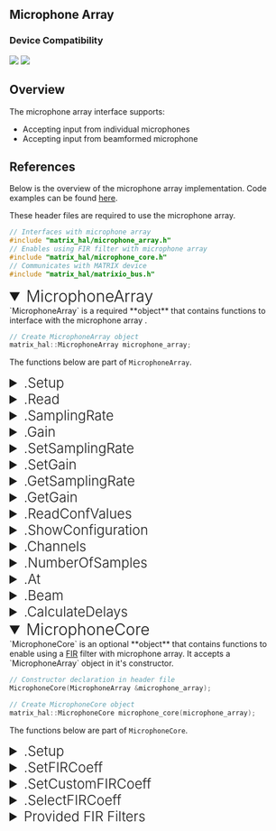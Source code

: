 <h2 style="padding-top:0">Microphone Array</h2>

### Device Compatibility
<img class="creator-compatibility-icon" src="../../img/creator-icon.svg">
<img class="voice-compatibility-icon" src="../../img/voice-icon.svg">

## Overview

The microphone array interface supports:

* Accepting input from individual microphones
* Accepting input from beamformed microphone

## References

Below is the overview of the microphone array implementation. Code examples can be found [here](/matrix-hal/examples/microphone).

These header files are required to use the microphone array.

```c++
// Interfaces with microphone array
#include "matrix_hal/microphone_array.h"
// Enables using FIR filter with microphone array
#include "matrix_hal/microphone_core.h"
// Communicates with MATRIX device
#include "matrix_hal/matrixio_bus.h"
```

<details open>
<summary style="font-size: 1.75rem; font-weight: 300;">MicrophoneArray</summary>
`MicrophoneArray` is a required **object** that contains functions to interface with the microphone array .

```c++
// Create MicrophoneArray object
matrix_hal::MicrophoneArray microphone_array;
```

The functions below are part of `MicrophoneArray`.

<details>
<summary style="font-size: 1.5rem; font-weight: 300;">.Setup</summary>
`Setup` is a **function** that takes a `MatrixIOBus` object as a parameter and sets that object as the bus to use for communicating with MATRIX device.

```c++
// Function declaration in header file
void Setup(MatrixIOBus *bus);
```
<!--  -->
```c++
// Set microphone_array to use MatrixIOBus bus
microphone_array.Setup(&bus);
```
</details>

<details>
<summary style="font-size: 1.5rem; font-weight: 300;">.Read</summary>
`Read` is a **function** that outputs microphone array data to the `delayed_data_` array and the `beamformed_` array in the `MicrophoneArray` object.

```c++
// Function declaration in header file
bool Read();
```
<!--  -->
```c++
// Reading 8-mics buffer from the FPGA
microphone_array.Read();
```
</details>

<details>
<summary style="font-size: 1.5rem; font-weight: 300;">.SamplingRate</summary>
`SamplingRate` is a **function** that returns the `sampling_frequency_` value in the `MicrophoneArray` object.

```c++
// Function declaration in header file
uint32_t SamplingRate() { return sampling_frequency_; }
```
<!--  -->
```c++
// Return the stored sampling rate
uint32_t SamplingRate = microphone_array.SamplingRate();
```
</details>

<details>
<summary style="font-size: 1.5rem; font-weight: 300;">.Gain</summary>
`Gain` is a **function** that returns the `gain_` value in the `MicrophoneArray` object.

```c++
// Function declaration in header file
uint16_t Gain() { return gain_; }
```
<!--  -->
```c++
// Return the stored gain
uint32_t Gain = microphone_array.Gain();
```
</details>

<details>
<summary style="font-size: 1.5rem; font-weight: 300;">.SetSamplingRate</summary>
`SetSamplingRate` is a **function** that sets the `sampling_frequency_` value in the `MicrophoneArray` object and sends it to the microphone array.

```c++
// Function declaration in header file
bool SetSamplingRate(uint32_t sampling_frequency);
```
<!--  -->
```c++
// Set the sampling rate
microphone_array.SetSamplingRate(sampling_rate);
```
</details>

<details>
<summary style="font-size: 1.5rem; font-weight: 300;">.SetGain</summary>
`SetGain` is a **function** that sets the `gain_` value in the `MicrophoneArray` object and sends it to the microphone array.

```c++
// Function declaration in header file
bool SetGain(uint16_t gain);
```
<!--  -->
```c++
// Set the gain
microphone_array.SetGain(gain);
```
</details>

<details>
<summary style="font-size: 1.5rem; font-weight: 300;">.GetSamplingRate</summary>
`GetSamplingRate` is a **function** that gets the sampling rate value from the microphone array and saves it in the `MicrophoneArray` object as value `sampling_frequency_`.

```c++
// Function declaration in header file
bool GetSamplingRate();
```
<!--  -->
```c++
// Update sampling_frequency_ from microphone array
microphone_array.GetSamplingRate();
```
</details>

<details>
<summary style="font-size: 1.5rem; font-weight: 300;">.GetGain</summary>
`GetGain` is a **function** that gets the gain value from the microphone array and saves it in the `MicrophoneArray` object as value `gain_`.

```c++
// Function declaration in header file
bool GetGain();
```
<!--  -->
```c++
// Update gain_ from microphone array
microphone_array.GetGain();
```
</details>

<details>
<summary style="font-size: 1.5rem; font-weight: 300;">.ReadConfValues</summary>
`ReadConfValues` is a **function** that runs both the `GetGain` and `GetSamplingRate` functions. 
This updates the `gain_` and the `sampling_frequency_` values in the `MicrophoneArray' object with values from the microphone array.

```c++
// Function declaration in header file
void ReadConfValues();
```
<!--  -->
```c++
// Update values from microphone array
microphone_array.ReadConfValues();
```
</details>

<details>
<summary style="font-size: 1.5rem; font-weight: 300;">.ShowConfiguration</summary>
`ShowConfiguration` is a **function** that outputs the `gain_` and `sampling_frequency_` values in the `MicrophoneArray' object.

```c++
// Function declaration in header file
void ShowConfiguration();
```
<!--  -->
```c++
// Output `gain_` and `sampling_frequency_` values
microphone_array.void ShowConfiguration();
```
<!--  -->
```c++
// Style of output
std::cout << "Audio Configuration: " << std::endl;
std::cout << "Sampling Frequency: " << sampling_frequency_ << std::endl;
std::cout << "Gain : " << gain_ << std::endl;
```
</details>

<details>
<summary style="font-size: 1.5rem; font-weight: 300;">.Channels</summary>
`Channels` is a **function** that returns the number of microphone channels.

```c++
// Function declaration in header file
uint16_t Channels() { return kMicrophoneChannels; }
```
<!--  -->
```c++
// Return the number of channels
uint16_t Channels = microphone_array.Channels();
```
</details>

<details>
<summary style="font-size: 1.5rem; font-weight: 300;">.NumberOfSamples</summary>
`NumberOfSamples` is a **function** that returns the number of samples.

```c++
// Function declaration in header file
uint32_t NumberOfSamples() {
    return kMicarrayBufferSize / kMicrophoneChannels;
  }
```
<!--  -->
```c++
// Return the number of samples
uint16_t SampleAmount = microphone_array.NumberOfSamples();
```
</details>

<details>
<summary style="font-size: 1.5rem; font-weight: 300;">.At</summary>
`At` is a **function** that returns microphone data from the `delayed_data_` array. The `Read` function populates the `delayed_data_` array.

```c++
// Function declaration in header file
int16_t &At(int16_t sample, int16_t channel) {
    return delayed_data_[sample * kMicrophoneChannels + channel];
  }
```
<!--  -->
```c++
// Return a single sample
int16_t sample = microphone_array.At(s, c);
```
</details>

<details>
<summary style="font-size: 1.5rem; font-weight: 300;">.Beam</summary>
`Beam` is a **function** that returns beamformed microphone data from the `beamformed_` array. The `Read` function populates the `beamformed_` array.

```c++
// Function declaration in header file
int16_t &Beam(int16_t sample) { return beamformed_[sample]; }
```
<!--  -->
```c++
// Return a single sample
int16_t sample = microphone_array.Beam(s);
```
</details>

<details>
<summary style="font-size: 1.5rem; font-weight: 300;">.CalculateDelays</summary>
`CalculateDelays` is a **function** that calculates and sets up delays for beamforming.

```c++
// Function declaration in header file
void CalculateDelays(float azimutal_angle, float polar_angle,
                       float radial_distance_mm = 100.0,
                       float sound_speed_mmseg = 320 * 1000.0);
```
<!--  -->
```c++
// Calculate and set up beamforming delays
microphone_array.CalculateDelays(0, 0, 1000, 320 * 1000);
```
</details>

</details>

<details open>
<summary style="font-size: 1.75rem; font-weight: 300;">MicrophoneCore</summary>
`MicrophoneCore` is an optional **object** that contains functions to enable using a <a href="https://en.wikipedia.org/wiki/Finite_impulse_response" target="_blank">FIR</a> filter with microphone array. It accepts a `MicrophoneArray` object in it's constructor.

```c++
// Constructor declaration in header file
MicrophoneCore(MicrophoneArray &microphone_array);
```
<!--  -->
```c++
// Create MicrophoneCore object
matrix_hal::MicrophoneCore microphone_core(microphone_array);
```

The functions below are part of `MicrophoneCore`.

<details>
<summary style="font-size: 1.5rem; font-weight: 300;">.Setup</summary>
`Setup` is a **function** that takes a `MatrixIOBus` object as a parameter and sets that object as the bus to use for communicating with MATRIX device. It also sets up the FIR filter by calling `SelectFIRCoeff(&FIR_default[0])`.

```c++
// Function declaration in header file
void Setup(MatrixIOBus *bus);
```
<!--  -->
```c++
// Set microphone_core to use MatrixIOBus bus
microphone_core.Setup(&bus);
```
</details>

<details>
<summary style="font-size: 1.5rem; font-weight: 300;">.SetFIRCoeff</summary>
`SetFIRCoeff` is a **function** that sends the `fir_coeff_` array in the `MicrophoneCore` object to the FPGA.

```c++
// Function declaration in header file
bool SetFIRCoeff();
```
<!--  -->
```c++
// Sends fir_coeff_ to FPGA
microphone_core.SetFIRCoeff();
```
</details>

<details>
<summary style="font-size: 1.5rem; font-weight: 300;">.SetCustomFIRCoeff</summary>
`SetCustomFIRCoeff` is a **function** that sets the `fir_coeff_` array in the `MicrophoneCore` object.

If input is valid then the function also calls `SetFIRCoeff` to send the `fir_coeff_` array in the `MicrophoneCore` object to the FPGA.

```c++
bool SetCustomFIRCoeff(const std::valarray<int16_t> custom_fir);
```
<!--  -->
```c++
// Sets fir_coeff_ to custom_fir
microphone_core.SetCustomFIRCoeff(custom_fir);
```
</details>

<details>
<summary style="font-size: 1.5rem; font-weight: 300;">.SelectFIRCoeff</summary>
`SelectFIRCoeff` is a **function** that sets the `fir_coeff_` array in the `MicrophoneCore` object. 

If input is valid then the function also calls `SetFIRCoeff` to send the `fir_coeff_` array in the `MicrophoneCore` object to the FPGA.

This function accepts a FIRCoeff struct, which is defined below.

```c++
// FIRCoeff definition in header file
struct FIRCoeff {
  uint32_t rate_;
  std::valarray<int16_t> coeff_;
};
```
<!--  -->
```c++
bool SelectFIRCoeff(FIRCoeff *FIR_coeff);
```
<!--  -->
```c++
// Sets fir_coeff_ from FIR_default[0]
microphone_core.SelectFIRCoeff(&FIR_default[0]);
```
</details>

<details>
<summary style="font-size: 1.5rem; font-weight: 300;">Provided FIR Filters</summary>
A FIR filter is provided in `matrix_hal/microphone_core_fir.h`.

This filter provided is in the form of a FIRCoeff struct, which is defined below.

```c++
// FIRCoeff definition in header file
struct FIRCoeff {
  uint32_t rate_;
  std::valarray<int16_t> coeff_;
};
```

To use the provided FIR filter the `SelectFIRCoeff` function is used to set it, then the `SetFIRCoeff` function is used to send it to the FPGA.

```c++
// Sets fir_coeff_ from FIR_default[0]
microphone_core.SelectFIRCoeff(&FIR_default[0]);
// Sends FIR filter in fir_coeff_ to FPGA
microphone_core.SetFIRCoeff();
```
</details>

</details>